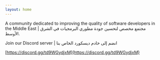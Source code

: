```yaml
---
layout: home
---
```


‏A community dedicated to improving the quality of software developers in the Middle East | مجتمع مخصص لتحسين جودة مطوري البرمجيات في الشرق الأوسط.

Join our Discord server | انضم إلى خادم ديسكورد الخاص بنا

[https://discord.gg/td9WGydjxM](https://discord.gg/td9WGydjxM)